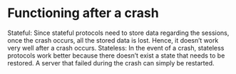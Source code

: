 # Functioning after a crash

Stateful: Since stateful protocols need to store data regarding the sessions, once the crash occurs, all the stored data is lost. Hence, it doesn’t work very well after a crash occurs.
Stateless: In the event of a crash, stateless protocols work better because there doesn’t exist a state that needs to be restored. A server that failed during the crash can simply be restarted.